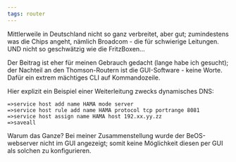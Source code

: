 ```yaml
---
tags: router
---
```

Mittlerweile in Deutschland nicht so ganz verbreitet, aber gut; zumindestens was die Chips angeht, nämlich Broadcom - die für schwierige Leitungen. UND nicht so geschwätzig wie die FritzBoxen...

Der Beitrag ist eher für meinen Gebrauch gedacht (lange habe ich gesucht); der Nachteil an den Thomson-Routern ist die GUI-Software - keine Worte. Dafür ein extrem mächtiges CLI auf Kommandozeile.

Hier explizit ein Beispiel einer Weiterleitung zwecks dynamisches DNS:
```
=>service host add name HAMA mode server
=>service host rule add name HAMA protocol tcp portrange 8081
=>service host assign name HAMA host 192.xx.yy.zz
=>saveall
```
Warum das Ganze? Bei meiner Zusammenstellung wurde der BeOS-webserver nicht im GUI angezeigt; somit keine Möglichkeit diesen per GUI als solchen zu konfigurieren.
